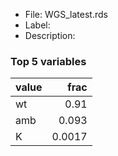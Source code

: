 

* File: WGS_latest.rds
* Label: 
* Description: 

### Top 5 variables
| value   |   frac |
|:--------|-------:|
| wt      | 0.91   |
| amb     | 0.093  |
| K       | 0.0017 |
        